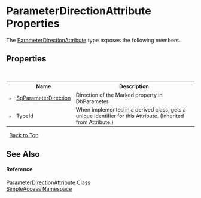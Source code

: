 # ParameterDirectionAttribute Properties
 

The <a href="T_SimpleAccess_ParameterDirectionAttribute">ParameterDirectionAttribute</a> type exposes the following members.


## Properties
&nbsp;<table><tr><th></th><th>Name</th><th>Description</th></tr><tr><td>![Public property](media/pubproperty.gif "Public property")</td><td><a href="P_SimpleAccess_ParameterDirectionAttribute_SpParameterDirection">SpParameterDirection</a></td><td>
Direction of the Marked property in DbParameter</td></tr><tr><td>![Public property](media/pubproperty.gif "Public property")</td><td>TypeId</td><td>
When implemented in a derived class, gets a unique identifier for this Attribute.
 (Inherited from Attribute.)</td></tr></table>&nbsp;
<a href="#parameterdirectionattribute-properties">Back to Top</a>

## See Also


#### Reference
<a href="T_SimpleAccess_ParameterDirectionAttribute">ParameterDirectionAttribute Class</a><br /><a href="N_SimpleAccess">SimpleAccess Namespace</a><br />